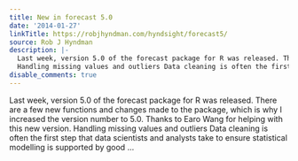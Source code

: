 ```yaml
---
title: New in forecast 5.0
date: '2014-01-27'
linkTitle: https://robjhyndman.com/hyndsight/forecast5/
source: Rob J Hyndman
description: |-
  Last week, version 5.0 of the forecast package for R was released. There are a few new functions and changes made to the package, which is why I increased the version number to 5.0. Thanks to Earo Wang for helping with this new version.
  Handling missing values and outliers Data cleaning is often the first step that data scientists and analysts take to ensure statistical modelling is supported by good ...
disable_comments: true
---
```

Last week, version 5.0 of the forecast package for R was released. There are a few new functions and changes made to the package, which is why I increased the version number to 5.0. Thanks to Earo Wang for helping with this new version.
Handling missing values and outliers Data cleaning is often the first step that data scientists and analysts take to ensure statistical modelling is supported by good ...